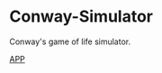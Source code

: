 # Conway-Simulator
Conway's game of life simulator.

[APP](https://prajyu.github.io/Conway-Simulator/index.html)
